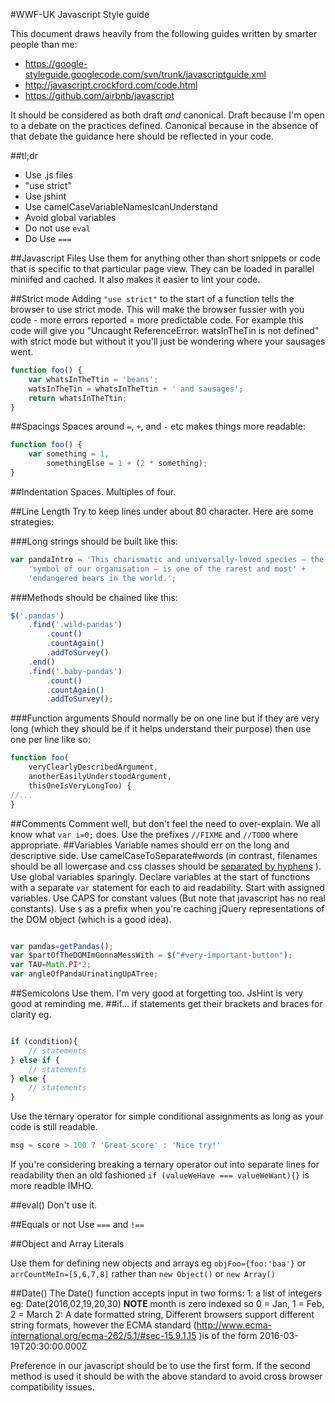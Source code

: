 #WWF-UK Javascript Style guide

This document draws heavily from the following guides written by smarter people than me:

- https://google-styleguide.googlecode.com/svn/trunk/javascriptguide.xml
- http://javascript.crockford.com/code.html
- https://github.com/airbnb/javascript

It should be considered as both draft *and* canonical. Draft because I'm open to a debate on the practices defined. Canonical because in the absence of that debate the guidance here should be reflected in your code.

##tl;dr
- Use .js files
- "use strict"
- Use jshint
- Use camelCaseVariableNamesIcanUnderstand
- Avoid global variables
- Do not use `eval`
- Do Use `===`

##Javascript Files
Use them for anything other than short snippets or code that is specific to that particular page view. They can be loaded in parallel miniifed and cached. It also makes it easier to lint your code.

##Strict mode
Adding `"use strict"` to the start of a function tells the browser to use strict mode. This will make the browser fussier with you code - more errors reported = more predictable code. For example this code will give you "Uncaught ReferenceError: watsInTheTin is not defined" with strict mode but without it you'll just be wondering where your sausages went.

```javascript
function foo() {
    var whatsInTheTtin = 'beans';
    watsInTheTin = whatsInTheTtin + ' and sausages';
    return whatsInTheTtin;
}
```
##Spacings
Spaces around `=`, `+`, and `-` etc makes things more readable:

```javascript
function foo() {
    var something = 1,
        somethingElse = 1 + (2 * something);
}
````

##Indentation
Spaces. Multiples of four.

##Line Length
Try to keep lines under about 80 character.
Here are some strategies:

###Long strings should be built like this:
```javascript
var pandaIntro = 'This charismatic and universally-loved species – the' +
    'symbol of our organisation – is one of the rarest and most' +
    'endangered bears in the world.';
```
###Methods should be chained like this:
```javascript
$('.pandas')
    .find('.wild-pandas')
        .count()
        .countAgain()
        .addToSurvey()
    .end()
    .find('.baby-pandas')
        .count()
        .countAgain()
        .addToSurvey();
```
###Function arguments
Should normally be on one line but if they are very long (which they should be if it helps understand their purpose) then use one per line like so:

```javascript
function foo(
    veryClearlyDescribedArgument,
    anotherEasilyUnderstoodArgument,
    thisOneIsVeryLongToo) {
//...
}
```
##Comments
Comment well, but don't feel the need to over-explain. We all know what `var i=0;` does. Use the prefixes `//FIXME` and `//TODO` where appropriate.
##Variables
Variable names should err on the long and descriptive side. Use camelCaseToSeparate#words (in contrast, filenames should be all lowercase and css classes should be [separated by hyphens](https://github.com/WWF-International/wwf-uk-css-style-guide "WWF-UK CSS style guide") ). Use global variables sparingly. Declare variables at the start of functions with a separate `var` statement for each to aid readability. Start with assigned variables. Use CAPS for constant values (But note that javascript has no real constants). Use `$` as a prefix when you're caching jQuery representations of the DOM object (which is a good idea).

```javascript

var pandas=getPandas();
var $partOfTheDOMImGonnaMessWith = $("#very-important-button");
var TAU=Math.PI*2;
var angleOfPandaUrinatingUpATree;

```
##Semicolons
Use them. I'm very good at forgetting too. JsHint is very good at reminding me.
##if...
if statements get their brackets and braces for clarity eg.

```javascript

if (condition){
    // statements  
} else if {
    // statements
} else {
    // statements
}
```

Use the ternary operator for simple conditional assignments as long as your code is still readable.

```javascript
msg = score > 100 ? 'Great score' : 'Nice try!'

```

If you're considering breaking a ternary operator out into separate lines for readability then an old fashioned `if (valueWeHave === valueWeWant){}` is more readble IMHO.


##eval()
Don't use it.

##Equals or not
Use `===` and `!==`


##Object and Array Literals

Use them for defining new objects and arrays eg `objFoo={foo:'baa'}` or `arrCountMeIn=[5,6,7,8]` rather than `new Object()` or `new Array()`

##Date()
The Date() function accepts input in two forms:
1: a list of integers eg: Date(2016,02,19,20,30) **NOTE** month is zero indexed so 0 = Jan, 1 = Feb, 2 = March
2: A date formatted string, Different browsers support different string formats, however the ECMA standard (http://www.ecma-international.org/ecma-262/5.1/#sec-15.9.1.15 )is of the form  2016-03-19T20:30:00.000Z 

Preference in our javascript should be to use the first form. If the second method is used it should be with the above standard to avoid cross browser compatibility issues.

